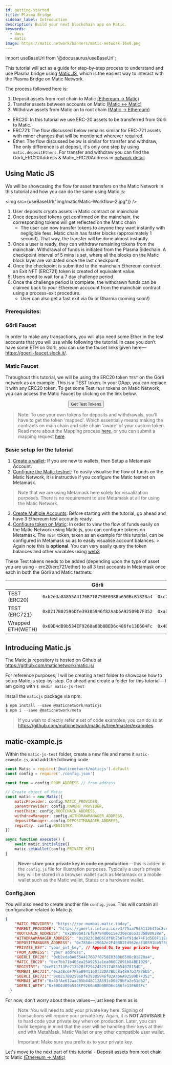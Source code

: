 ```yaml
---
id: getting-started
title: Plasma Bridge
sidebar_label: Introduction
description: Build your next blockchain app on Matic.
keywords:
  - docs
  - matic
image: https://matic.network/banners/matic-network-16x9.png 
---
```

import useBaseUrl from '@docusaurus/useBaseUrl';

This tutorial will act as a guide for step-by-step process to understand and use Plasma bridge using [Matic JS](https://github.com/maticnetwork/matic.js), which is the easiest way to interact with the Plasma Bridge on Matic Network. 

The process followed here is:

1. Deposit assets from root chain to Matic [(Ethereum → Matic)](deposit)
2. Transfer assets between accounts on Matic [(Matic ↔ Matic)](transfer)
3. Withdraw assets from Matic on to root chain [(Matic → Ethereum)](withdraw)

- ERC20: In this tutorial we use ERC-20 assets to be transferred from Görli to Matic. 
- ERC721: The flow discussed below remains similar for ERC-721 assets with minor changes that will be mentioned wherever required. 
- Ether: The flow discussed below is simliar for transfer and withdraw, The only difference is at deposit, it's only one step by using ```matic.depositEthers```. For transfer and withdraw you can find the Görli_ERC20Address & Matic_ERC20Address in [network detail](/docs/develop/network-details/network)

## Using Matic JS

We will be showcasing the flow for asset transfers on the Matic Network in this tutorial and how you can do the same using Matic.js:

<img src={useBaseUrl("img/matic/Matic-Workflow-2.jpg")} />

1. User deposits crypto assets in Matic contract on mainchain
2. Once deposited tokens get confirmed on the mainchain, the corresponding tokens will get reflected on the Matic chain
    - The user can now transfer tokens to anyone they want instantly with negligible fees. Matic chain has faster blocks (approximately 1 second). That way, the transfer will be done almost instantly.
3. Once a user is ready, they can withdraw remaining tokens from the mainchain. Withdrawal of funds is initiated from the Plasma Sidechain. A checkpoint interval of 5 mins is set, where all the blocks on the Matic block layer are validated since the last checkpoint.
4. Once the checkpoint is submitted to the mainchain Ethereum contract, an Exit NFT (ERC721) token is created of equivalent value.
5. Users need to wait for a 7 day challenge period
6. Once the challenge period is complete, the withdrawn funds can be claimed back to your Ethereum acccount from the mainchain contract using a process-exit procedure.
    - User can also get a fast exit via 0x or Dharma (coming soon!)

### Prerequisites:

### Görli Faucet

In order to make any transactions, you will also need some Ether in the test accounts that you will use while following the tutorial. In case you don’t have some ETH on Görli, you can use the faucet links given here — https://goerli-faucet.slock.it/.

### Matic Faucet

Throughout this tutorial, we will be using the ERC20 token `TEST` on the Görli network as an example. This is a TEST token. In your DApp, you can replace it with any ERC20 token. To get some Test `TEST` tokens on Matic Network, you can access the Matic Faucet by clicking on the link below. 

<center>
<button style={{padding: '20px', backgroundColor: '#4093ff', color: '#fff', borderRadius: '25px', fontSize : '15px' }}>
  <a href="https://faucet.matic.network/" target="_blank" style={{color: 'inherit'}}>
    Get Test Tokens
  </a>
</button>
</center>

> Note: To use your own tokens for deposits and withdrawals, you'll have to get the token 'mapped'. Which essentially means making the contracts on main chain and side chain 'aware' of your custom token. Read more about the Mapping process [here](/docs/develop/ethereum-matic/plasma/mapping-assets), or you can submit a mapping request [here](/docs/develop/ethereum-matic/submit-mapping-request). 

### Basic setup for the tutorial

1. [Create a wallet](/docs/develop/metamask/hello): If you are new to wallets, then Setup a Metamask Account.
2. [Configure the Matic testnet](/docs/develop/metamask/testnet): To easily visualise the flow of funds on the Matic Network, it is instructive if you configure the Matic testnet on Metamask.
> Note that we are using Metamask here solely for visualization purposes. There is no requirement to use Metamask at all for using the Matic Network. 
3. [Create Multiple Accounts](/docs/develop/metamask/multiple-accounts): Before starting with the tutorial, go ahead and have 3 Ethereum test accounts ready.
4. [Configure token on Matic](/docs/develop/metamask/custom-tokens): In order to view the flow of funds easily on the Matic Network using Matic.js, you can configure tokens on Metamask.
The `TEST` token, taken as an example for this tutorial, can be configured in Metamask so as to easily visualise account balances. > Again note this is **optional**. You can very easily query the token balances and other variables using [web3](https://web3js.readthedocs.io/en/1.0/)

These Test tokens needs to be added (depending upon the type of asset you are using - erc20/erc721/ether) to all 3 test accounts in Metamask once each in both the Görli and Matic testnets:

|  |Görli  |Matic  |
|---|---|---|
|TEST (ERC20)  | `0xb2eda8A855A4176B7f8758E0388b650BcB1828a4` | `0xc7bb71b405ea25A9251a1ea060C2891b84BE1929` |
|TEST (ERC721)  | `0x0217B02596Dfe39385946f82Aab6A92509b7F352` | `0xa38c6F7FEaB941160f32DA7Bbc8a4897b37876b5` |
|Wrapped ETH(WETH)   | `0x60D4dB9b534EF9260a88b0BED6c486fe13E604Fc` | `0x4DfAe612aaCB5b448C12A591cD0879bFa2e51d62` |

## Introducing Matic.js

The Matic.js repository is hosted on Github at https://github.com/maticnetwork/matic.js/

For reference purposes, I will be creating a test folder to showcase how to setup Matic.js step-by-step. Go ahead and create a folder for this tutorial — I am going with `$ mkdir matic-js-test`

Install the `maticjs` package via npm:

```js
$ npm install --save @maticnetwork/maticjs
$ npm i --save @maticnetwork/meta
```

> If you wish to directly refer a set of code examples, you can do so at https://github.com/maticnetwork/matic.js/tree/master/examples

## matic-example.js
Within the `matic-js-test` folder, create a new file and name it `matic-example.js`, and add the following code

```js
const Matic = require('@maticnetwork/maticjs').default
const config = require('./config.json')

const from = config.FROM_ADDRESS // from address

// Create object of Matic
const matic = new Matic({
    maticProvider: config.MATIC_PROVIDER,
    parentProvider: config.PARENT_PROVIDER,
    rootChain: config.ROOTCHAIN_ADDRESS,
    withdrawManager: config.WITHDRAWMANAGER_ADDRESS,
    depositManager: config.DEPOSITMANAGER_ADDRESS,
    registry: config.REGISTRY,
})

async function execute() {
    await matic.initialize()
    matic.setWallet(config.PRIVATE_KEY)
}
```

> **Never store your private key in code on production** — this is added in the `config.js` file for illustration purposes. Typically a user’s private key will be stored in a browser wallet such as Metamask or a mobile wallet such as the Matic wallet, Status or a hardware wallet.

### Config.json

You will also need to create another file `config.json`. This will contain all configuration related to Matic.js.
```json
{
    "MATIC_PROVIDER": "https://rpc-mumbai.matic.today", 
    "PARENT_PROVIDER": "https://goerli.infura.io/v3/75aa7935112647bc8cc49d20beafa189", 
    "ROOTCHAIN_ADDRESS": "0x2890bA17EfE978480615e330ecB65333b880928e", 
    "WITHDRAWMANAGER_ADDRESS": "0x2923C8dD6Cdf6b2507ef91de74F1d5E0F11Eac53", 
    "DEPOSITMANAGER_ADDRESS": "0x7850ec290A2e2F40B82Ed962eaf30591bb5f5C96",  
    "PRIVATE_KEY": "your_pvt_key", // Append 0x to your private key
    "FROM_ADDRESS": "your address",
    "GOERLI_ERC20": "0xb2eda8A855A4176B7f8758E0388b650BcB1828a4", 
    "MATIC_ERC20": "0xc7bb71b405ea25A9251a1ea060C2891b84BE1929", 
    "REGISTRY": "0xeE11713Fe713b2BfF2942452517483654078154D",
    "MUMBAI_ERC721":"0xa38c6F7FEaB941160f32DA7Bbc8a4897b37876b5",
    "GOERLI_ERC721":"0x0217B02596Dfe39385946f82Aab6A92509b7F352",
    "MUMBAI_WETH":"0x4DfAe612aaCB5b448C12A591cD0879bFa2e51d62",
    "GOERLI_WETH":"0x60D4dB9b534EF9260a88b0BED6c486fe13E604Fc"
  }
```
For now, don’t worry about these values — just keep them as is.

> Note: You will need to add your private key here. Signing of transactions will require your private key. Again, it is **NOT ADVISABLE** to hard code your private key when on production. Later, you can build keeping in mind that the user will be handling their keys at their end with MetaMask, Matic Wallet or any other compatible user wallet.

> Important: Make sure you prefix `0x` to your private key.

Let's move to the next part of this tutorial - Deposit assets from root chain to Matic [(Ethereum → Matic)](deposit) 
